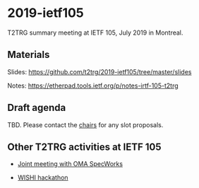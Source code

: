 # 2019-ietf105

T2TRG summary meeting at IETF 105, July 2019 in Montreal.

[IETF main agenda]: https://datatracker.ietf.org/meeting/agenda

## Materials

Slides: <https://github.com/t2trg/2019-ietf105/tree/master/slides>

Notes: <https://etherpad.tools.ietf.org/p/notes-irtf-105-t2trg>

## Draft agenda

TBD. Please contact the [chairs][] for any slot proposals.

## Other T2TRG activities at IETF 105

* [Joint meeting with OMA SpecWorks](https://github.com/t2trg/2019-07-oma)

* [WISHI hackathon](https://github.com/t2trg/wishi/wiki/Preparation:-Hackathon-Planning)



[chairs]: mailto:t2trg-chairs@irtf.org
